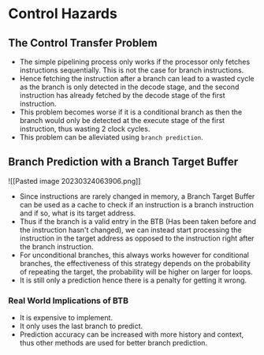 # Control Hazards

## The Control Transfer Problem
* The simple pipelining process only works if the processor only fetches instructions sequentially. This is not the case for branch instructions.
* Hence fetching the instruction after a branch can lead to a wasted cycle as the branch is only detected in the decode stage, and the second instruction has already fetched by the decode stage of the first instruction.
* This problem becomes worse if it is a conditional branch as then the branch would only be detected at the execute stage of the first instruction, thus wasting 2 clock cycles.
* This problem can be alleviated using `branch prediction`. 

## Branch Prediction with a Branch Target Buffer
![[Pasted image 20230324063906.png]]
* Since instructions are rarely changed in memory, a Branch Target Buffer can be used as a cache to check if an instruction is a branch instruction and if so, what is its target address.
* Thus if the branch is a valid entry in the BTB (Has been taken before and the instruction hasn't changed), we can instead start processing the instruction in the target address as opposed to the instruction right after the branch instruction.
* For unconditional branches, this always works however for conditional branches, the effectiveness of this strategy depends on the probability of repeating the target, the probability will be higher on larger for loops.
* It is still only a prediction hence there is a penalty for getting it wrong.

### Real World Implications of BTB
* It is expensive to implement.
* It only uses the last branch to predict.
* Prediction accuracy can be increased with more history and context, thus other methods are used for better branch prediction. 